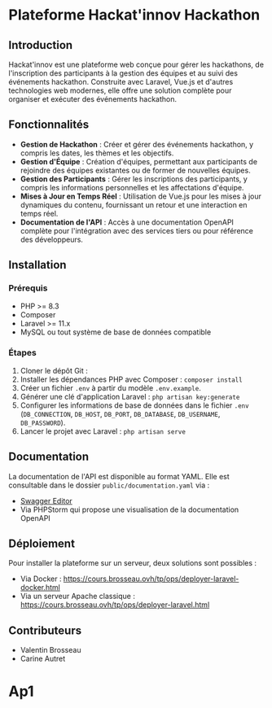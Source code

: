 # Plateforme Hackat'innov Hackathon

## Introduction

Hackat'innov est une plateforme web conçue pour gérer les hackathons, de l'inscription des participants à la gestion des équipes et au suivi des événements hackathon. Construite avec Laravel, Vue.js et d'autres technologies web modernes, elle offre une solution complète pour organiser et exécuter des événements hackathon.

## Fonctionnalités

- **Gestion de Hackathon** : Créer et gérer des événements hackathon, y compris les dates, les thèmes et les objectifs.
- **Gestion d'Équipe** : Création d'équipes, permettant aux participants de rejoindre des équipes existantes ou de former de nouvelles équipes.
- **Gestion des Participants** : Gérer les inscriptions des participants, y compris les informations personnelles et les affectations d'équipe.
- **Mises à Jour en Temps Réel** : Utilisation de Vue.js pour les mises à jour dynamiques du contenu, fournissant un retour et une interaction en temps réel.
- **Documentation de l'API** : Accès à une documentation OpenAPI complète pour l'intégration avec des services tiers ou pour référence des développeurs.

## Installation

### Prérequis

- PHP >= 8.3
- Composer
- Laravel >= 11.x
- MySQL ou tout système de base de données compatible

### Étapes

1. Cloner le dépôt Git :
2. Installer les dépendances PHP avec Composer : `composer install`
3. Créer un fichier `.env` à partir du modèle `.env.example`.
4. Générer une clé d'application Laravel : `php artisan key:generate`
5. Configurer les informations de base de données dans le fichier `.env` (`DB_CONNECTION`, `DB_HOST`, `DB_PORT`, `DB_DATABASE`, `DB_USERNAME`, `DB_PASSWORD`).
6. Lancer le projet avec Laravel : `php artisan serve`

## Documentation

La documentation de l'API est disponible au format YAML. Elle est consultable dans le dossier `public/documentation.yaml` via :

- [Swagger Editor](https://editor.swagger.io/)
- Via PHPStorm qui propose une visualisation de la documentation OpenAPI

## Déploiement

Pour installer la plateforme sur un serveur, deux solutions sont possibles :

- Via Docker : https://cours.brosseau.ovh/tp/ops/deployer-laravel-docker.html
- Via un serveur Apache classique : https://cours.brosseau.ovh/tp/ops/deployer-laravel.html

## Contributeurs

- Valentin Brosseau
- Carine Autret
# Ap1
